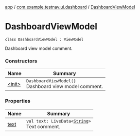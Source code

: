 [app](../../index.md) / [com.example.testnav.ui.dashboard](../index.md) / [DashboardViewModel](./index.md)

# DashboardViewModel

`class DashboardViewModel : ViewModel`

Dashboard view model comment.

### Constructors

| Name | Summary |
|---|---|
| [&lt;init&gt;](-init-.md) | `DashboardViewModel()`<br>Dashboard view model comment. |

### Properties

| Name | Summary |
|---|---|
| [text](text.md) | `val text: LiveData<`[`String`](https://kotlinlang.org/api/latest/jvm/stdlib/kotlin/-string/index.html)`>`<br>Text comment. |
